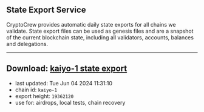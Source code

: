 ## State Export Service
CryptoCrew provides automatic daily state exports for all chains we validate. State export files can be used as genesis files and are a snapshot of the current blockchain state, including all validators, accounts, balances and delegations.

---
**Download: [kaiyo-1 state export](https://dl-eu2.ccvalidators.com/SERVICE/kujira/kaiyo-1_export_19362120.json)**
---

- last updated: Tue Jun 04 2024 11:31:10
- chain id: `kaiyo-1`
- export height: `19362120`
- use for: airdrops, local tests, chain recovery
